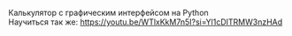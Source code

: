 Калькулятор с графическим интерфейсом на Python  
Научиться так же: https://youtu.be/WTlxKkM7n5I?si=Yl1cDITRMW3nzHAd
